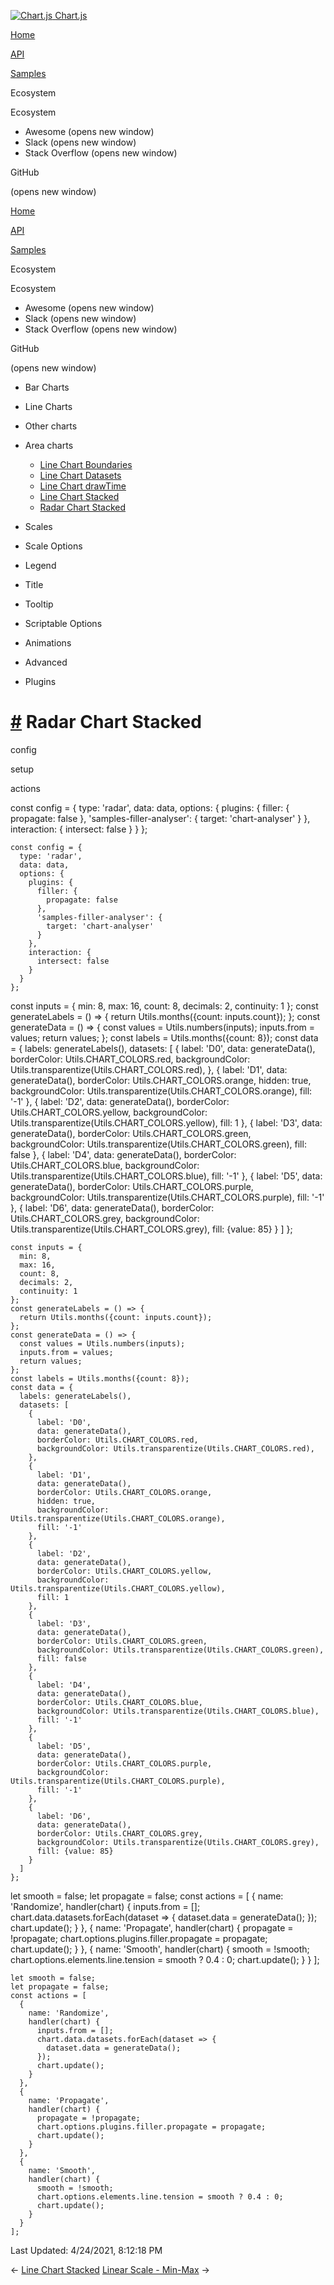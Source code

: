 <a href="/docs/3.2.0/" class="home-link router-link-active"><img src="/docs/3.2.0/favicon.ico" alt="Chart.js" class="logo" /> <span class="site-name can-hide">Chart.js</span></a>

<a href="/docs/3.2.0/" class="nav-link">Home</a>

<a href="/docs/3.2.0/api/" class="nav-link">API</a>

<a href="/docs/3.2.0/samples/" class="nav-link router-link-active">Samples</a>

<span class="title">Ecosystem</span> <span class="arrow down"></span>

<span class="title">Ecosystem</span> <span class="arrow right"></span>

-   Awesome
    <span class="sr-only">(opens new window)</span>
-   Slack
    <span class="sr-only">(opens new window)</span>
-   Stack Overflow
    <span class="sr-only">(opens new window)</span>

GitHub

<span class="sr-only">(opens new window)</span>

<a href="/docs/3.2.0/" class="nav-link">Home</a>

<a href="/docs/3.2.0/api/" class="nav-link">API</a>

<a href="/docs/3.2.0/samples/" class="nav-link router-link-active">Samples</a>

<span class="title">Ecosystem</span> <span class="arrow down"></span>

<span class="title">Ecosystem</span> <span class="arrow right"></span>

-   Awesome
    <span class="sr-only">(opens new window)</span>
-   Slack
    <span class="sr-only">(opens new window)</span>
-   Stack Overflow
    <span class="sr-only">(opens new window)</span>

GitHub

<span class="sr-only">(opens new window)</span>

-   Bar Charts <span class="arrow right"></span>

-   Line Charts <span class="arrow right"></span>

-   Other charts <span class="arrow right"></span>

-   Area charts <span class="arrow down"></span>

    -   <a href="/docs/3.2.0/samples/area/line-boundaries.html" class="sidebar-link">Line Chart Boundaries</a>
    -   <a href="/docs/3.2.0/samples/area/line-datasets.html" class="sidebar-link">Line Chart Datasets</a>
    -   <a href="/docs/3.2.0/samples/area/line-drawtime.html" class="sidebar-link">Line Chart drawTime</a>
    -   <a href="/docs/3.2.0/samples/area/line-stacked.html" class="sidebar-link">Line Chart Stacked</a>
    -   <a href="/docs/3.2.0/samples/area/radar.html" class="active sidebar-link">Radar Chart Stacked</a>

-   Scales <span class="arrow right"></span>

-   Scale Options <span class="arrow right"></span>

-   Legend <span class="arrow right"></span>

-   Title <span class="arrow right"></span>

-   Tooltip <span class="arrow right"></span>

-   Scriptable Options <span class="arrow right"></span>

-   Animations <span class="arrow right"></span>

-   Advanced <span class="arrow right"></span>

-   Plugins <span class="arrow right"></span>

<a href="#radar-chart-stacked" class="header-anchor">#</a> Radar Chart Stacked
==============================================================================

config

setup

actions

<a href="https://github.com/chartjs/Chart.js/blob/master/docs/samples/area/radar.md" class="code-editor-tool fab fa-github fa-lg" title="View on GitHub"></a>

const config = { type: 'radar', data: data, options: { plugins: { filler: { propagate: false }, 'samples-filler-analyser': { target: 'chart-analyser' } }, interaction: { intersect: false } } };

    const config = {
      type: 'radar',
      data: data,
      options: {
        plugins: {
          filler: {
            propagate: false
          },
          'samples-filler-analyser': {
            target: 'chart-analyser'
          }
        },
        interaction: {
          intersect: false
        }
      }
    };

const inputs = { min: 8, max: 16, count: 8, decimals: 2, continuity: 1 }; const generateLabels = () =&gt; { return Utils.months({count: inputs.count}); }; const generateData = () =&gt; { const values = Utils.numbers(inputs); inputs.from = values; return values; }; const labels = Utils.months({count: 8}); const data = { labels: generateLabels(), datasets: \[ { label: 'D0', data: generateData(), borderColor: Utils.CHART\_COLORS.red, backgroundColor: Utils.transparentize(Utils.CHART\_COLORS.red), }, { label: 'D1', data: generateData(), borderColor: Utils.CHART\_COLORS.orange, hidden: true, backgroundColor: Utils.transparentize(Utils.CHART\_COLORS.orange), fill: '-1' }, { label: 'D2', data: generateData(), borderColor: Utils.CHART\_COLORS.yellow, backgroundColor: Utils.transparentize(Utils.CHART\_COLORS.yellow), fill: 1 }, { label: 'D3', data: generateData(), borderColor: Utils.CHART\_COLORS.green, backgroundColor: Utils.transparentize(Utils.CHART\_COLORS.green), fill: false }, { label: 'D4', data: generateData(), borderColor: Utils.CHART\_COLORS.blue, backgroundColor: Utils.transparentize(Utils.CHART\_COLORS.blue), fill: '-1' }, { label: 'D5', data: generateData(), borderColor: Utils.CHART\_COLORS.purple, backgroundColor: Utils.transparentize(Utils.CHART\_COLORS.purple), fill: '-1' }, { label: 'D6', data: generateData(), borderColor: Utils.CHART\_COLORS.grey, backgroundColor: Utils.transparentize(Utils.CHART\_COLORS.grey), fill: {value: 85} } \] };

    const inputs = {
      min: 8,
      max: 16,
      count: 8,
      decimals: 2,
      continuity: 1
    };
    const generateLabels = () => {
      return Utils.months({count: inputs.count});
    };
    const generateData = () => {
      const values = Utils.numbers(inputs);
      inputs.from = values;
      return values;
    };
    const labels = Utils.months({count: 8});
    const data = {
      labels: generateLabels(),
      datasets: [
        {
          label: 'D0',
          data: generateData(),
          borderColor: Utils.CHART_COLORS.red,
          backgroundColor: Utils.transparentize(Utils.CHART_COLORS.red),
        },
        {
          label: 'D1',
          data: generateData(),
          borderColor: Utils.CHART_COLORS.orange,
          hidden: true,
          backgroundColor: Utils.transparentize(Utils.CHART_COLORS.orange),
          fill: '-1'
        },
        {
          label: 'D2',
          data: generateData(),
          borderColor: Utils.CHART_COLORS.yellow,
          backgroundColor: Utils.transparentize(Utils.CHART_COLORS.yellow),
          fill: 1
        },
        {
          label: 'D3',
          data: generateData(),
          borderColor: Utils.CHART_COLORS.green,
          backgroundColor: Utils.transparentize(Utils.CHART_COLORS.green),
          fill: false
        },
        {
          label: 'D4',
          data: generateData(),
          borderColor: Utils.CHART_COLORS.blue,
          backgroundColor: Utils.transparentize(Utils.CHART_COLORS.blue),
          fill: '-1'
        },
        {
          label: 'D5',
          data: generateData(),
          borderColor: Utils.CHART_COLORS.purple,
          backgroundColor: Utils.transparentize(Utils.CHART_COLORS.purple),
          fill: '-1'
        },
        {
          label: 'D6',
          data: generateData(),
          borderColor: Utils.CHART_COLORS.grey,
          backgroundColor: Utils.transparentize(Utils.CHART_COLORS.grey),
          fill: {value: 85}
        }
      ]
    };

let smooth = false; let propagate = false; const actions = \[ { name: 'Randomize', handler(chart) { inputs.from = \[\]; chart.data.datasets.forEach(dataset =&gt; { dataset.data = generateData(); }); chart.update(); } }, { name: 'Propagate', handler(chart) { propagate = !propagate; chart.options.plugins.filler.propagate = propagate; chart.update(); } }, { name: 'Smooth', handler(chart) { smooth = !smooth; chart.options.elements.line.tension = smooth ? 0.4 : 0; chart.update(); } } \];

    let smooth = false;
    let propagate = false;
    const actions = [
      {
        name: 'Randomize',
        handler(chart) {
          inputs.from = [];
          chart.data.datasets.forEach(dataset => {
            dataset.data = generateData();
          });
          chart.update();
        }
      },
      {
        name: 'Propagate',
        handler(chart) {
          propagate = !propagate;
          chart.options.plugins.filler.propagate = propagate;
          chart.update();
        }
      },
      {
        name: 'Smooth',
        handler(chart) {
          smooth = !smooth;
          chart.options.elements.line.tension = smooth ? 0.4 : 0;
          chart.update();
        }
      }
    ];

<span class="prefix">Last Updated:</span> <span class="time">4/24/2021, 8:12:18 PM</span>

<span class="prev"> ← <a href="/docs/3.2.0/samples/area/line-stacked.html" class="prev">Line Chart Stacked</a> </span> <span class="next"> [Linear Scale - Min-Max](/docs/3.2.0/samples/scales/linear-min-max.html) → </span>
